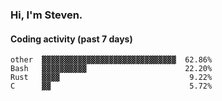 ### Hi, I'm Steven.

#### Coding activity (past 7 days)
```
other  ▓▓▓▓▓▓▓▓▓▓▓▓▓▓▓▓▓▓▓▓▓▓▓▓▓▓▓▓▓▓  62.86%
Bash   ▓▓▓▓▓▓▓▓▓▓                      22.20%
Rust   ▓▓▓▓                             9.22%
C      ▓▓                               5.72%
```

